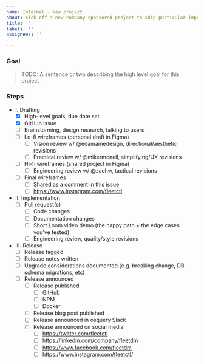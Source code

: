 ```yaml
---
name: Internal - New project
about: Kick off a new company-sponsored project to ship particular improvements to Fleet
title: ''
labels: ''
assignees: ''

---
```


### Goal

> TODO: A sentence or two describing the high level goal for this project

### Steps

- I. Drafting
  - [x] High-level goals, due date set
  - [x] GitHub issue
  - [ ] Brainstorming, design research, talking to users
  - [ ] Lo-fi wireframes (personal draft in Figma)
    - [ ] Vision review w/ @edamamedesign, directional/aesthetic revisions 
    - [ ] Practical review w/ @mikermcneil, simplifying/UX revisions
  - [ ] Hi-fi wireframes (shared project in Figma)
    - [ ] Engineering review w/ @zachw, tactical revisions
  - [ ] Final wireframes
    - [ ] Shared as a comment in this issue
    - [ ] https://www.instagram.com/fleetctl
- II. Implementation
  - [ ] Pull request(s)
    - [ ] Code changes
    - [ ] Documentation changes
    - [ ] Short Loom video demo (the happy path + the edge cases you've tested)
    - [ ] Engineering review, quality/style revisions
- III. Release
  - [ ] Release tagged
  - [ ] Release notes written
  - [ ] Upgrade considerations documented (e.g. breaking change, DB schema migrations, etc)
  - [ ] Release announced
    - [ ] Release published
      - [ ] GitHub
      - [ ] NPM
      - [ ] Docker
    - [ ] Release blog post published
    - [ ] Release announced in osquery Slack
    - [ ] Release announced on social media 
      - [ ] https://twitter.com/fleetctl
      - [ ] https://linkedin.com/company/fleetdm
      - [ ] https://www.facebook.com/fleetdm
      - [ ] https://www.instagram.com/fleetctl/
